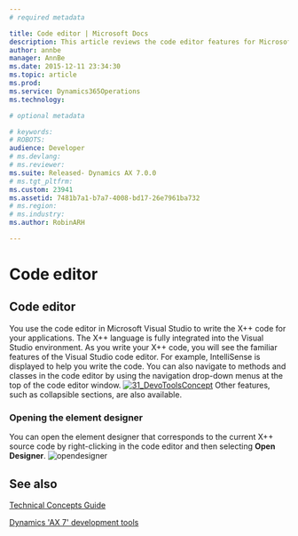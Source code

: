 ```yaml
---
# required metadata

title: Code editor | Microsoft Docs
description: This article reviews the code editor features for Microsoft Dynamics 'AX 7.'
author: annbe
manager: AnnBe
ms.date: 2015-12-11 23:34:30
ms.topic: article
ms.prod: 
ms.service: Dynamics365Operations
ms.technology: 

# optional metadata

# keywords: 
# ROBOTS: 
audience: Developer
# ms.devlang: 
# ms.reviewer: 
ms.suite: Released- Dynamics AX 7.0.0
# ms.tgt_pltfrm: 
ms.custom: 23941
ms.assetid: 7481b7a1-b7a7-4008-bd17-26e7961ba732
# ms.region: 
# ms.industry: 
ms.author: RobinARH

---
```


# Code editor

Code editor
-----------

You use the code editor in Microsoft Visual Studio to write the X++ code for your applications. The X++ language is fully integrated into the Visual Studio environment. As you write your X++ code, you will see the familiar features of the Visual Studio code editor. For example, IntelliSense is displayed to help you write the code. You can also navigate to methods and classes in the code editor by using the navigation drop-down menus at the top of the code editor window. [![31\_DevoToolsConcept](media/31_DevoToolsConcept.png)](media/31_DevoToolsConcept.png) Other features, such as collapsible sections, are also available.

### Opening the element designer

You can open the element designer that corresponds to the current X++ source code by right-clicking in the code editor and then selecting **Open Designer**. ![opendesigner](media/opendesigner.jpg)

See also
--------

[Technical Concepts Guide](https://ax.help.dynamics.com/en/wiki/technical-concepts-guide/)

[Dynamics 'AX 7' development tools](https://ax.help.dynamics.com/en/?p=178721)

